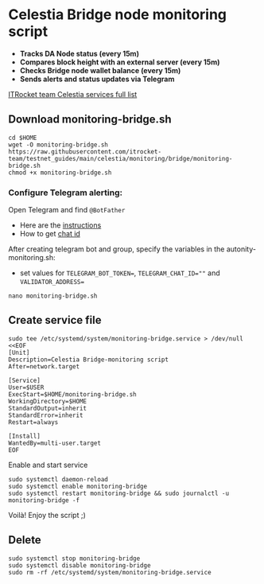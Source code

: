 # Celestia Bridge node monitoring script

- **Tracks DA Node status (every 15m)**
- **Compares block height with an external server (every 15m)**
- **Checks Bridge node wallet balance (every 15m)**
- **Sends alerts and status updates via Telegram**

[ITRocket team Celestia services full list](https://itrocket.net/services/)

## Download monitoring-bridge.sh
~~~
cd $HOME
wget -O monitoring-bridge.sh https://raw.githubusercontent.com/itrocket-team/testnet_guides/main/celestia/monitoring/bridge/monitoring-bridge.sh
chmod +x monitoring-bridge.sh
~~~

### Configure Telegram alerting:
Open Telegram and find `@BotFather`
- Here are the [instructions](https://sematext.com/docs/integration/alerts-telegram-integration/)
- How to get [chat id](https://stackoverflow.com/questions/32423837/telegram-bot-how-to-get-a-group-chat-id)

After creating telegram bot and group, specify the variables in the autonity-monitoring.sh:
- set values for `TELEGRAM_BOT_TOKEN=`, `TELEGRAM_CHAT_ID=""` and `VALIDATOR_ADDRESS=`
~~~
nano monitoring-bridge.sh
~~~

## Create service file

~~~
sudo tee /etc/systemd/system/monitoring-bridge.service > /dev/null <<EOF
[Unit]
Description=Celestia Bridge-monitoring script
After=network.target

[Service]
User=$USER
ExecStart=$HOME/monitoring-bridge.sh
WorkingDirectory=$HOME
StandardOutput=inherit
StandardError=inherit
Restart=always

[Install]
WantedBy=multi-user.target
EOF
~~~

Enable and start service
~~~
sudo systemctl daemon-reload
sudo systemctl enable monitoring-bridge
sudo systemctl restart monitoring-bridge && sudo journalctl -u monitoring-bridge -f
~~~

Voilà! Enjoy the script ;)

## Delete
~~~
sudo systemctl stop monitoring-bridge
sudo systemctl disable monitoring-bridge
sudo rm -rf /etc/systemd/system/monitoring-bridge.service
~~~
